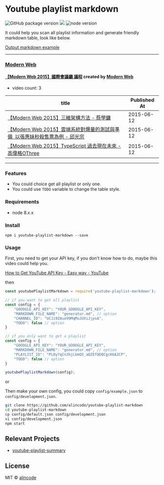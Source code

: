 # Youtube playlist markdown

![GitHub package version](https://img.shields.io/github/package-json/v/alincode/youtube-playlist-markdown.svg)
[![](https://img.shields.io/badge/license-MIT-blue.svg)](LICENSE)
![node version](https://img.shields.io/node/v/youtube-playlist-markdown.svg)
<!-- [![Dependency Status](https://img.shields.io/david/alincode/youtube-playlist-markdown.svg?style=flat)](https://david-dm.org/alincode/youtube-playlist-markdown) -->

It could help you scan all playlist information and generate friendly markdown table, look like below.

[Output markdown example](https://github.com/alincode/youtube-playlist-markdown/blob/master/output_example.md)

---
### [Modern Web](https://www.youtube.com/channel/UCJi9ZAuo99MqMuJUXiJjpsA)

#### [【Modern Web 2015】國際會議廳 議程](https://www.youtube.com/playlist?list=PLr0GICQoHA0KDNV0HkH10_ieusLd_KVaz) created by [Modern Web](https://www.youtube.com/channel/UCJi9ZAuo99MqMuJUXiJjpsA)

* video count: 3

| title                                                                                                                              | Published At |
| ---------------------------------------------------------------------------------------------------------------------------------- | ------------ |
| [【Modern Web 2015】三維架構方法 - 蔡學鏞](https://www.youtube.com/watch?v=6mxmVh0u8_k)                                                       | 2015-06-12   |
| [【Modern Web 2015】雲端系統對爆量的測試與準備 ­ 以張惠妹秒殺售票為例 - 邱光宗](https://www.youtube.com/watch?v=-bLYwGTcNRc)                                   | 2015-06-12   |
| [【Modern Web 2015】TypeScript 過去現在未來 - 高偉格OThree](https://www.youtube.com/watch?v=qFrvC7TQS14)                                      | 2015-06-12   |

---
### Features

* You could choice get all playlist or only one.
* You could use `TODO` variable to change the table style.
### Requirements

* node 8.x.x
### Install

```
npm i youtube-playlist-markdown --save
```

<!--
#### Command Line Options

This generator can also be further configured with the following command line flags.

    -h, --help          output usage information
    -V, --version       output the version number
    -C, --channel       generate all playlists
    -P, --playlist      generate a playlist
        --video         generate all videos
    -f, --force         force on non-empty directory
-->
### Usage

First, you need to get your API key, if you don't know how to do, maybe this video could help you.

[How to Get YouTube API Key - Easy way - YouTube](https://www.youtube.com/watch?v=_U_VS12uu-o)

then

```js
const youtubePlaylistMarkdown = require('youtube-playlist-markdown');

// if you want to get all playlist
const config = {
    "GOOOGLE_API_KEY": "YOUR_GOOOGLE_API_KEY",
    "MARKDOWN_FILE_NAME": "generator.md", // option
    "CHANNEL_ID": "UCJi9ZAuo99MqMuJUXiJjpsA",
    "TODO": false // option
}

// if you only want to get a playlist
const config = {
    "GOOOGLE_API_KEY": "YOUR_GOOOGLE_API_KEY",
    "MARKDOWN_FILE_NAME": "generator.md", // option
    "PLAYLIST_ID": "PL0y7qCn3hjLbmQ5_aQZEfQDQCgcK6A2CP",
    "TODO": false // option
}

youtubePlaylistMarkdown(config);
```

or

Then make your own config, you could copy `config/example.json` to `config/development.json`.

```bash
git clone https://github.com/alincode/youtube-playlist-markdown
cd youtube-playlist-markdown
cp config/default.json config/development.json
vi config/development.json
npm start
```

## Relevant Projects

* [youtube-playlist-summary](https://github.com/alincode/youtube-playlist-summary)

## License

MIT © [alincode](https://github.com/alincode/youtube-playlist-markdown)